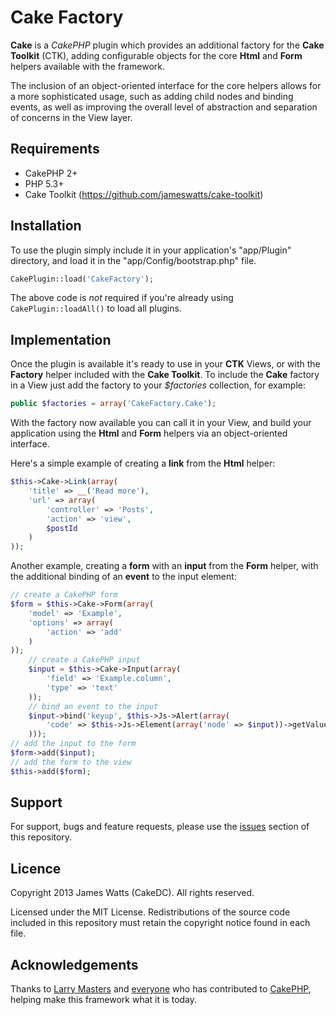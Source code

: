 Cake Factory
============

**Cake** is a *CakePHP* plugin which provides an additional factory for the **Cake Toolkit** (CTK), adding configurable objects for the core **Html** and **Form** helpers available with the framework.

The inclusion of an object-oriented interface for the core helpers allows for a more sophisticated usage, such as adding child nodes and binding events, as well as improving the overall level of abstraction and separation of concerns in the View layer.

Requirements
------------

* CakePHP 2+
* PHP 5.3+
* Cake Toolkit (https://github.com/jameswatts/cake-toolkit)

Installation
------------

To use the plugin simply include it in your application's "app/Plugin" directory, and load it in the "app/Config/bootstrap.php" file.

```php
CakePlugin::load('CakeFactory');
```

The above code is *not* required if you're already using ```CakePlugin::loadAll()``` to load all plugins.

Implementation
--------------

Once the plugin is available it's ready to use in your **CTK** Views, or with the **Factory** helper included with the **Cake Toolkit**. To include the **Cake** factory in a View just add the factory to your *$factories* collection, for example:

```php
public $factories = array('CakeFactory.Cake');
```

With the factory now available you can call it in your View, and build your application using the **Html** and **Form** helpers via an object-oriented interface.

Here's a simple example of creating a **link** from the **Html** helper:

```php
$this->Cake->Link(array(
	'title' => __('Read more'),
	'url' => array(
		'controller' => 'Posts',
		'action' => 'view',
		$postId
	)
));	
```

Another example, creating a **form** with an **input** from the **Form** helper, with the additional binding of an **event** to the input element:

```php
// create a CakePHP form
$form = $this->Cake->Form(array(
	'model' => 'Example',
	'options' => array(
		'action' => 'add'
	)
));
	// create a CakePHP input
	$input = $this->Cake->Input(array(
		'field' => 'Example.column',
		'type' => 'text'
	));
	// bind an event to the input
	$input->bind('keyup', $this->Js->Alert(array(
		'code' => $this->Js->Element(array('node' => $input))->getValue()
	)));
// add the input to the form
$form->add($input);
// add the form to the view
$this->add($form);
```

Support
-------

For support, bugs and feature requests, please use the [issues](https://github.com/jameswatts/cake-factory/issues) section of this repository.

Licence
-------

Copyright 2013 James Watts (CakeDC). All rights reserved.

Licensed under the MIT License. Redistributions of the source code included in this repository must retain the copyright notice found in each file.

Acknowledgements
----------------

Thanks to [Larry Masters](https://github.com/phpnut) and [everyone](https://github.com/cakephp/cakephp/contributors) who has contributed to [CakePHP](http://cakephp.org), helping make this framework what it is today.

